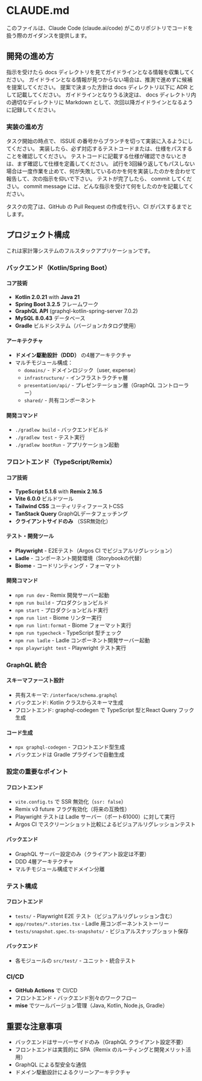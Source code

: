 # CLAUDE.md

このファイルは、Claude Code (claude.ai/code) がこのリポジトリでコードを扱う際のガイダンスを提供します。

## 開発の進め方

指示を受けたら docs ディレクトリを見てガイドラインとなる情報を収集してください。
ガイドラインとなる情報が見つからない場合は、推測で進めずに候補を提案してください。
提案で決まった方針は docs ディレクトリ以下に ADR として記載してください。
ガイドラインとなりうる決定は、 docs ディレクトリ内の適切なディレクトリに Markdown として、次回以降ガイドラインとなるように記録してください。

### 実装の進め方

タスク開始の時点で、 ISSUE の番号からブランチを切って実装に入るようにしてください。
実装したら、必ず対応するテストコードまたは、仕様をパスすることを確認してください。
テストコードに記載する仕様が確認できないときは、まず確認して仕様を定義してください。
試行を3回繰り返してもパスしない場合は一度作業を止めて、何が失敗しているのかを何を実装したのかを合わせて報告して、次の指示を仰いで下さい。
テストが完了したら、 commit してください。 commit message には、どんな指示を受けて何をしたのかを記載してください。

タスクの完了は、GitHub の Pull Request の作成を行い、CI がパスするまでとします。

## プロジェクト構成

これは家計簿システムのフルスタックアプリケーションです。

### バックエンド（Kotlin/Spring Boot）

#### コア技術
- **Kotlin 2.0.21** with **Java 21**
- **Spring Boot 3.2.5** フレームワーク
- **GraphQL API** (graphql-kotlin-spring-server 7.0.2)
- **MySQL 8.0.43** データベース
- **Gradle** ビルドシステム（バージョンカタログ使用）

#### アーキテクチャ
- **ドメイン駆動設計（DDD）** の4層アーキテクチャ
- マルチモジュール構成：
  - `domains/` - ドメインロジック（user, expense）
  - `infrastructure/` - インフラストラクチャ層
  - `presentation/api/` - プレゼンテーション層（GraphQL コントローラー）
  - `shared/` - 共有コンポーネント

#### 開発コマンド
- `./gradlew build` - バックエンドビルド
- `./gradlew test` - テスト実行
- `./gradlew bootRun` - アプリケーション起動

### フロントエンド（TypeScript/Remix）

#### コア技術
- **TypeScript 5.1.6** with **Remix 2.16.5**
- **Vite 6.0.0** ビルドツール
- **Tailwind CSS** ユーティリティファーストCSS
- **TanStack Query** GraphQLデータフェッチング
- **クライアントサイドのみ** （SSR無効化）

#### テスト・開発ツール
- **Playwright** - E2Eテスト（Argos CI でビジュアルリグレッション）
- **Ladle** - コンポーネント開発環境（Storybookの代替）
- **Biome** - コードリンティング・フォーマット

#### 開発コマンド
- `npm run dev` - Remix 開発サーバー起動
- `npm run build` - プロダクションビルド
- `npm start` - プロダクションビルド実行
- `npm run lint` - Biome リンター実行
- `npm run lint:format` - Biome フォーマット実行
- `npm run typecheck` - TypeScript 型チェック
- `npm run ladle` - Ladle コンポーネント開発サーバー起動
- `npx playwright test` - Playwright テスト実行

### GraphQL 統合

#### スキーマファースト設計
- 共有スキーマ: `/interface/schema.graphql`
- バックエンド: Kotlin クラスからスキーマ生成
- フロントエンド: graphql-codegen で TypeScript 型とReact Query フック生成

#### コード生成
- `npx graphql-codegen` - フロントエンド型生成
- バックエンドは Gradle プラグインで自動生成

### 設定の重要なポイント

#### フロントエンド
- `vite.config.ts` で SSR 無効化（`ssr: false`）
- Remix v3 future フラグ有効化（将来の互換性）
- Playwright テストは Ladle サーバー（ポート61000）に対して実行
- Argos CI でスクリーンショット比較によるビジュアルリグレッションテスト

#### バックエンド
- GraphQL サーバー設定のみ（クライアント設定は不要）
- DDD 4層アーキテクチャ
- マルチモジュール構成でドメイン分離

### テスト構成

#### フロントエンド
- `tests/` - Playwright E2E テスト（ビジュアルリグレッション含む）
- `app/routes/*.stories.tsx` - Ladle 用コンポーネントストーリー
- `tests/snapshot.spec.ts-snapshots/` - ビジュアルスナップショット保存

#### バックエンド
- 各モジュールの `src/test/` - ユニット・統合テスト

### CI/CD

- **GitHub Actions** で CI/CD
- フロントエンド・バックエンド別々のワークフロー
- **mise** でツールバージョン管理（Java, Kotlin, Node.js, Gradle）

## 重要な注意事項

- バックエンドはサーバーサイドのみ（GraphQL クライアント設定不要）
- フロントエンドは実質的に SPA（Remix のルーティングと開発メリット活用）
- GraphQL による型安全な通信
- ドメイン駆動設計によるクリーンアーキテクチャ
